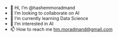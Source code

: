 - 👋 Hi, I’m @hashemmoradmand
- 👀 I’m looking to collaborate on AI
- 🌱 I’m currently learning Data Science
- 💞️ I’m interested in AI
- 📫 How to reach me hm.moradmand@gmail.com

<!---
hashemmoradmand/hashemmoradmand is a ✨ special ✨ repository because its `README.md` (this file) appears on your GitHub profile.
You can click the Preview link to take a look at your changes.
--->
